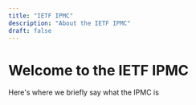 ```yaml
---
title: "IETF IPMC"
description: "About the IETF IPMC"
draft: false
---
```


# Welcome to the IETF IPMC

Here's where we briefly say what the IPMC is

